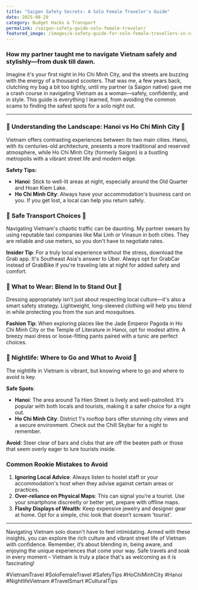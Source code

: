 ```yaml
---
title: "Saigon Safety Secrets: A Solo Female Traveler's Guide"
date: 2025-08-29
category: Budget Hacks & Transport
permalink: /saigon-safety-guide-solo-female-traveler/
featured_image: /images/a-safety-guide-for-solo-female-travellers-in-vietnam-101719.jpg
---
```

### How my partner taught me to navigate Vietnam safely and stylishly—from dusk till dawn.

Imagine it's your first night in Ho Chi Minh City, and the streets are buzzing with the energy of a thousand scooters. That was me, a few years back, clutching my bag a bit too tightly, until my partner (a Saigon native) gave me a crash course in navigating Vietnam as a woman—safely, confidently, and in style. This guide is everything I learned, from avoiding the common scams to finding the safest spots for a solo night out.

- - -

### 🌆 Understanding the Landscape: Hanoi vs Ho Chi Minh City 🌆

Vietnam offers contrasting experiences between its two main cities. Hanoi, with its centuries-old architecture, presents a more traditional and reserved atmosphere, while Ho Chi Minh City (formerly Saigon) is a bustling metropolis with a vibrant street life and modern edge.

**Safety Tips:**

* **Hanoi**: Stick to well-lit areas at night, especially around the Old Quarter and Hoan Kiem Lake.
* **Ho Chi Minh City**: Always have your accommodation's business card on you. If you get lost, a local can help you return safely.

### 🚖 Safe Transport Choices 🚖

Navigating Vietnam's chaotic traffic can be daunting. My partner swears by using reputable taxi companies like Mai Linh or Vinasun in both cities. They are reliable and use meters, so you don't have to negotiate rates.

**Insider Tip**: For a truly local experience without the stress, download the Grab app. It's Southeast Asia's answer to Uber. Always opt for GrabCar instead of GrabBike if you're traveling late at night for added safety and comfort.

### 🎒 What to Wear: Blend In to Stand Out 🎒

Dressing appropriately isn't just about respecting local culture—it's also a smart safety strategy. Lightweight, long-sleeved clothing will help you blend in while protecting you from the sun and mosquitoes.

**Fashion Tip**: When exploring places like the Jade Emperor Pagoda in Ho Chi Minh City or the Temple of Literature in Hanoi, opt for modest attire. A breezy maxi dress or loose-fitting pants paired with a tunic are perfect choices.

### 🌙 Nightlife: Where to Go and What to Avoid 🌙

The nightlife in Vietnam is vibrant, but knowing where to go and where to avoid is key. 

**Safe Spots**:

* **Hanoi**: The area around Ta Hien Street is lively and well-patrolled. It's popular with both locals and tourists, making it a safer choice for a night out.
* **Ho Chi Minh City**: District 1's rooftop bars offer stunning city views and a secure environment. Check out the Chill Skybar for a night to remember.

**Avoid**: Steer clear of bars and clubs that are off the beaten path or those that seem overly eager to lure tourists inside.

### Common Rookie Mistakes to Avoid

1. **Ignoring Local Advice**: Always listen to hostel staff or your accommodation's host when they advise against certain areas or practices.
2. **Over-reliance on Physical Maps**: This can signal you’re a tourist. Use your smartphone discreetly or better yet, prepare with offline maps.
3. **Flashy Displays of Wealth**: Keep expensive jewelry and designer gear at home. Opt for a simple, chic look that doesn’t scream 'tourist'.

- - -

Navigating Vietnam solo doesn't have to feel intimidating. Armed with these insights, you can explore the rich culture and vibrant street life of Vietnam with confidence. Remember, it’s about blending in, being aware, and enjoying the unique experiences that come your way. Safe travels and soak in every moment – Vietnam is truly a place that's as welcoming as it is fascinating!

\#VietnamTravel #SoloFemaleTravel #SafetyTips #HoChiMinhCity #Hanoi #NightlifeVietnam #TravelSmart #CulturalTips